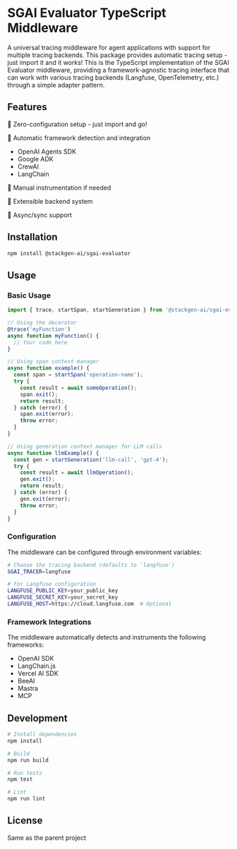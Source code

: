 # SGAI Evaluator TypeScript Middleware

A universal tracing middleware for agent applications with support for multiple tracing backends. This package provides automatic tracing setup - just import it and it works! This is the TypeScript implementation of the SGAI Evaluator middleware, providing a framework-agnostic tracing interface that can work with various tracing backends (Langfuse, OpenTelemetry, etc.) through a simple adapter pattern.

## **Features**

🔄 Zero-configuration setup - just import and go!

🤖 Automatic framework detection and integration

  * OpenAI Agents SDK
  * Google ADK
  * CrewAI
  * LangChain

🎯 Manual instrumentation if needed

🔌 Extensible backend system

🚀 Async/sync support

## Installation

```bash
npm install @stackgen-ai/sgai-evaluator
```

## Usage

### Basic Usage

```typescript
import { trace, startSpan, startGeneration } from '@stackgen-ai/sgai-evaluator';

// Using the decorator
@trace('myFunction')
async function myFunction() {
  // Your code here
}

// Using span context manager
async function example() {
  const span = startSpan('operation-name');
  try {
    const result = await someOperation();
    span.exit();
    return result;
  } catch (error) {
    span.exit(error);
    throw error;
  }
}

// Using generation context manager for LLM calls
async function llmExample() {
  const gen = startGeneration('llm-call', 'gpt-4');
  try {
    const result = await llmOperation();
    gen.exit();
    return result;
  } catch (error) {
    gen.exit(error);
    throw error;
  }
}
```

### Configuration

The middleware can be configured through environment variables:

```bash
# Choose the tracing backend (defaults to 'langfuse')
SGAI_TRACER=langfuse

# For Langfuse configuration
LANGFUSE_PUBLIC_KEY=your_public_key
LANGFUSE_SECRET_KEY=your_secret_key
LANGFUSE_HOST=https://cloud.langfuse.com  # Optional
```

### Framework Integrations

The middleware automatically detects and instruments the following frameworks:

- OpenAI SDK
- LangChain.js
- Vercel AI SDK
- BeeAI
- Mastra
- MCP

## Development

```bash
# Install dependencies
npm install

# Build
npm run build

# Run tests
npm test

# Lint
npm run lint
```

## License

Same as the parent project 